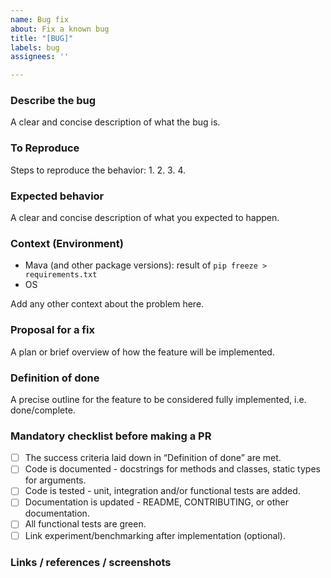 ```yaml
---
name: Bug fix
about: Fix a known bug
title: "[BUG]"
labels: bug
assignees: ''

---
```


### Describe the bug
A clear and concise description of what the bug is.

### To Reproduce
Steps to reproduce the behavior:
1.
2.
3.
4.

### Expected behavior
A clear and concise description of what you expected to happen.

### Context (Environment)
 - Mava (and other package versions): result of `pip freeze > requirements.txt`
 - OS

Add any other context about the problem here.

### Proposal for a fix
A plan or brief overview of how the feature will be implemented.

### Definition of done
A precise outline for the feature to be considered fully implemented, i.e. done/complete.

### Mandatory checklist before making a PR
* [ ] The success criteria laid down in “Definition of done” are met.
* [ ] Code is documented - docstrings for methods and classes, static types for arguments.
* [ ] Code is tested - unit, integration and/or functional tests are added.
* [ ] Documentation is updated - README, CONTRIBUTING, or other documentation.
* [ ] All functional tests are green.
* [ ] Link experiment/benchmarking after implementation (optional).

<!-- Base checklist. Don’t hesitate to adapt it to your use-case. -->

### Links / references / screenshots
<!-- For ex: link to CI job, experiment runs, etc. -->
